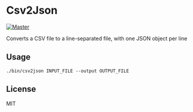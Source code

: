 # Csv2Json

[![Master](https://travis-ci.org/santif/csv2json.svg?branch=master)](https://travis-ci.org/santif/csv2json)


Converts a CSV file to a line-separated file, with one JSON object per line

## Usage

```
./bin/csv2json INPUT_FILE --output OUTPUT_FILE
```

## License

MIT